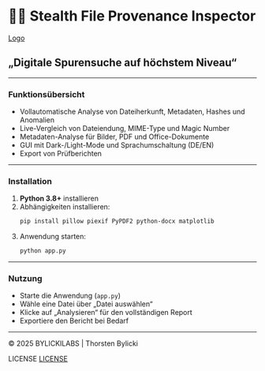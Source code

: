 # 🕵️‍♂️ Stealth File Provenance Inspector

[Logo](/assets/logo.png)

## „Digitale Spurensuche auf höchstem Niveau“

---

### Funktionsübersicht
- Vollautomatische Analyse von Dateiherkunft, Metadaten, Hashes und Anomalien
- Live-Vergleich von Dateiendung, MIME-Type und Magic Number
- Metadaten-Analyse für Bilder, PDF und Office-Dokumente
- GUI mit Dark-/Light-Mode und Sprachumschaltung (DE/EN)
- Export von Prüfberichten

---

### Installation
1. **Python 3.8+** installieren
2. Abhängigkeiten installieren:
   ```bash
   pip install pillow piexif PyPDF2 python-docx matplotlib
   ```
3. Anwendung starten:
   ```bash
   python app.py
   ```

---

### Nutzung
- Starte die Anwendung (`app.py`)
- Wähle eine Datei über „Datei auswählen“
- Klicke auf „Analysieren“ für den vollständigen Report
- Exportiere den Bericht bei Bedarf

---

© 2025 BYLICKILABS | Thorsten Bylicki

LICENSE
[LICENSE](LICENSE)

